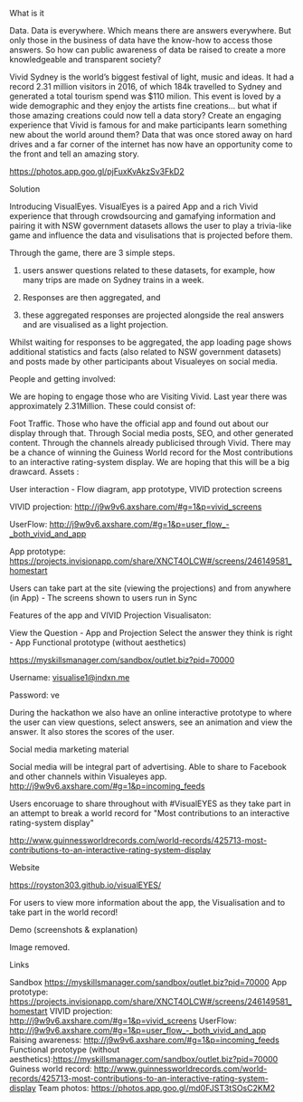 What is it

Data. Data is everywhere. Which means there are answers everywhere. But only those in the business of data have the know-how to access those answers. So how can public awareness of data be raised to create a more knowledgeable and transparent society?

 

Vivid Sydney is the world’s biggest festival of light, music and ideas. It had a record 2.31 million visitors in 2016, of which 184k travelled to Sydney and generated a total tourism spend was $110 milion. This event is loved by a wide demographic and they enjoy the artists fine creations… but what if those amazing creations could now tell a data story? Create an engaging experience that Vivid is famous for and make participants learn something new about the world around them? Data that was once stored away on hard drives and a far corner of the internet has now have an opportunity come to the front and tell an amazing story.

 

https://photos.app.goo.gl/pjFuxKvAkzSv3FkD2

 

Solution 

Introducing VisualEyes. VisualEyes is a paired App and a rich Vivid experience that through crowdsourcing and gamafying information and pairing it with NSW government datasets allows the user to play a trivia-like game and influence the data and visulisations that is projected before them.

Through the game, there are 3 simple steps.

 

1) users answer questions related to these datasets, for example, how many trips are made on Sydney trains in a week.

2) Responses are then aggregated, and

3) these aggregated responses are projected alongside the real answers and are visualised as a light projection.

 

Whilst waiting for responses to be aggregated, the app loading page shows additional statistics and facts (also related to NSW government datasets) and posts made by other participants about Visualeyes on social media.

 

People and getting involved:

We are hoping to engage those who are Visiting Vivid. Last year there was approximately 2.31Million. These could consist of:

Foot Traffic.
Those who have the official app and found out about our display through that.
Through Social media posts, SEO, and other generated content.
Through the channels already publicised through Vivid.
There may be a chance of winning the Guiness World record for the Most contributions to an interactive rating-system display. We are hoping that this will be a big drawcard.
Assets :

User interaction - Flow diagram, app prototype, VIVID protection screens

VIVID projection: http://j9w9v6.axshare.com/#g=1&p=vivid_screens

UserFlow: http://j9w9v6.axshare.com/#g=1&p=user_flow_-_both_vivid_and_app

App prototype: https://projects.invisionapp.com/share/XNCT4OLCW#/screens/246149581_homestart

Users can take part at the site (viewing the projections) and from anywhere (in App) - The screens shown to users run in Sync

Features of the app and VIVID Projection Visualisaton:

View the Question   - App and Projection
Select the answer they think is right - App
Functional prototype (without aesthetics)

https://myskillsmanager.com/sandbox/outlet.biz?pid=70000

Username: visualise1@indxn.me

Password: ve

During the hackathon we also have an online interactive prototype to where the user can view questions, select answers, see an animation and view the answer. It also stores the scores of the user.

Social media marketing material

Social media will be integral part of advertising. Able to share to Facebook and other channels within Visualeyes app. http://j9w9v6.axshare.com/#g=1&p=incoming_feeds

Users encoruage to share throughout with #VisualEYES as they take part in an attempt to break a world record for "Most contributions to an interactive rating-system display"

http://www.guinnessworldrecords.com/world-records/425713-most-contributions-to-an-interactive-rating-system-display

Website

https://royston303.github.io/visualEYES/

For users to view more information about the app, the Visualisation and to take part in the world record!


 

Demo (screenshots & explanation)

 

Image removed.

Links

Sandbox https://myskillsmanager.com/sandbox/outlet.biz?pid=70000
App prototype:
https://projects.invisionapp.com/share/XNCT4OLCW#/screens/246149581_homestart
VIVID projection: http://j9w9v6.axshare.com/#g=1&p=vivid_screens
UserFlow: http://j9w9v6.axshare.com/#g=1&p=user_flow_-_both_vivid_and_app
Raising awareness: http://j9w9v6.axshare.com/#g=1&p=incoming_feeds
Functional prototype (without aesthetics):https://myskillsmanager.com/sandbox/outlet.biz?pid=70000
Guiness world record: http://www.guinnessworldrecords.com/world-records/425713-most-contributions-to-an-interactive-rating-system-display
Team photos: https://photos.app.goo.gl/md0FJST3tSOsC2KM2
